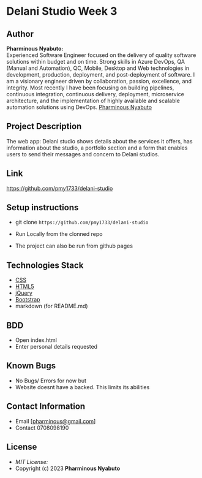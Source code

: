 # Delani Studio  Week 3
## Author

**Pharminous Nyabuto:**  
Experienced Software Engineer focused on the delivery of quality software solutions within budget and on time. Strong skills in Azure DevOps, QA (Manual and Automation), QC, Mobile, Desktop and Web technologies in development, production, deployment, and post-deployment of software. I am a visionary engineer driven by collaboration, passion, excellence, and integrity. Most recently I have been focusing on building pipelines, continuous integration, continuous delivery, deployment, microservice architecture, and the implementation of highly available and scalable automation solutions using DevOps.
[Pharminous Nyabuto](https://github.com/pmy1733)

## Project Description

The web app: Delani studio shows details about the services it offers, has information about the studio, a portfolio section and a form that enables users to send their messages and concern to Delani studios. 

## Link 
https://github.com/pmy1733/delani-studio


## Setup instructions

* git clone ```https://github.com/pmy1733/delani-studio```

* Run Locally from the clonned repo
* The project can also be run from github pages

## Technologies Stack


* [CSS](https://github.com/topics/css3)
* [HTML5](https://github.com/topics/html5)
* [jQuery](https://github.com/topics/javascript)
* [Bootstrap](https://github.com/topics/bootstrap)
* markdown (for README.md)


## BDD
* Open index.html
* Enter personal details requested


## Known Bugs
* No Bugs/ Errors for now but 
* Website doesnt have a backed. This limits its abilities

## Contact Information 

* Email [pharminous@gmail.com]
* Contact 0708098190
## License
* *MIT License:*
* Copyright (c) 2023 **Pharminous Nyabuto**